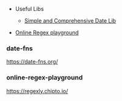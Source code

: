 

* Useful Libs
  * [Simple and Comprehensive Date Lib](#date-fns)

* [Online Regex playground](#online-regex-playground)

### date-fns
https://date-fns.org/

### online-regex-playground
https://regexly.chipto.io/



